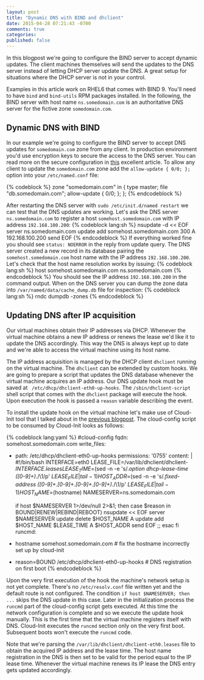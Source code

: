 ```yaml
---
layout: post
title: "Dynamic DNS with BIND and dhclient"
date: 2015-04-28 07:21:43 -0700
comments: true
categories: 
published: false
---
```

In this blogpost we're going to configure the BIND server to accept dynamic updates. The client machines themselves will send the updates to the DNS server instead of letting DHCP server update the DNS. A great setup for situations where the DHCP server is not in your control.

<!-- more -->

Examples in this article work on RHEL6 that comes with BIND 9. You'll need to have `bind` and `bind-utils` RPM packages installed. In the following, the BIND server with host name `ns.somedomain.com` is an authoritative DNS server for the fictive zone `somedomain.com`.

Dynamic DNS with BIND
---------------------

In our example we're going to configure the BIND server to accept DNS updates for `somedomain.com` zone from any client. In production environment you'd use encryption keys to secure the access to the DNS server. You can read more on the secure configuration in [this](http://linux.yyz.us/nsupdate/ "nsupdate: Painless Dynamic DNS") excellent article. To allow any client to update the `somedomain.com` zone add the `allow-update { 0/0; };` option into your `/etc/named.conf` file:

{% codeblock %}
zone "somedomain.com" in {
        type master;
        file "db.somedomain.com";
        allow-update { 0/0; };
};
{% endcodeblock %}

After restarting the DNS server with `sudo /etc/init.d/named restart` we can test that the DNS updates are working. Let's ask the DNS server `ns.somedomain.com` to register a host `somehost.somedomain.com` with IP address `192.168.100.200`:
{% codeblock lang:sh %}
nsupdate -d << EOF
server ns.somedomain.com
update add somehost.somedomain.com 300 A 192.168.100.200
send
EOF
{% endcodeblock %}
If everything worked fine you should see `status: NOERROR` in the reply from update query. The DNS server created a new record in its database pairing the `somehost.somedomain.com` host name with the IP address `192.168.100.200`. Let's check that the host name resolution works by issuing:
{% codeblock lang:sh %}
host somehost.somedomain.com ns.somedomain.com
{% endcodeblock %}
You should see the IP address `192.168.100.200` in the command output. When on the DNS server you can dump the zone data into `/var/named/data/cache_dump.db` file for inspection:
{% codeblock lang:sh %}
rndc dumpdb -zones
{% endcodeblock %}

Updating DNS after IP acquisition
-------------------------------
Our virtual machines obtain their IP addresses via DHCP. Whenever the virtual machine obtains a new IP address or renews the lease we'd like it to update the DNS accordingly. This way the DNS is always kept up to date and we're able to access the virtual machine using its host name.

The IP address acquisition is managed by the DHCP client `dhclient` running on the virtual machine. The `dhclient` can be extended by custom hooks. We are going to prepare a script that updates the DNS database whenever the virtual machine acquires an IP address. Our DNS update hook must be saved at ` /etc/dhcp/dhclient-eth0-up-hooks`. The `/sbin/dhclient-script` shell script that comes with the `dhclient` package will execute the hook. Upon execution the hook is passed a `reason` variable describing the event.

To install the update hook on the virtual machine let's make use of Cloud-Init tool that I talked about in the [previous blogpost](/blog/2015/04/26/using-cloud-init-outside-of-cloud/ "Using Cloud-Init Outside of Cloud"). The cloud-config script to be consumed by Cloud-Init looks as follows:

{% codeblock lang:yaml %}
#cloud-config
fqdn: somehost.somedomain.com
write_files:
  - path: /etc/dhcp/dhclient-eth0-up-hooks
    permissions: '0755'
    content: |
      #!/bin/bash
      INTERFACE=eth0
      LEASE_FILE=/var/lib/dhclient/dhclient-$INTERFACE.leases
      LEASE_TIME=$(sed -n -e 's/.*option dhcp-lease-time \([0-9]\+\).*/\1/p' $LEASE_FILE | tail -1)
      HOST_ADDR=$(sed -n -e 's/.*fixed-address \([0-9]\+\.[0-9]\+\.[0-9]\+\.[0-9]\+\).*/\1/p' $LEASE_FILE | tail -1)
      HOST_NAME=$(hostname)
      NAMESERVER=ns.somedomain.com

      if host $NAMESERVER 1>/dev/null 2>&1; then
        case $reason in
          BOUND|RENEW|REBIND|REBOOT)
            nsupdate << EOF
              server $NAMESERVER
              update delete $HOST_NAME A
              update add $HOST_NAME $LEASE_TIME A $HOST_ADDR
              send
      EOF
          ;;
        esac
      fi
runcmd:
  - hostname somehost.somedomain.com # fix the hostname incorrectly set up by cloud-init
  - reason=BOUND /etc/dhcp/dhclient-eth0-up-hooks # DNS registration on first boot
{% endcodeblock %}

Upon the very first execution of the hook the machine's network setup is not yet complete. There's no `/etc/resolv.conf` file written yet and the default route is not configured. The condition `if host $NAMESERVER; then ...` skips the DNS update in this case. Later in the initialization process the `runcmd` part of the cloud-config script gets executed. At this time the network configuration is complete and so we execute the update hook manually. This is the first time that the virtual machine registers itself with DNS. Cloud-Init executes the `runcmd` section only on the very first boot. Subsequent boots won't execute the `runcmd` code.

Note that we're parsing the `/var/lib/dhclient/dhclient-eth0.leases` file to obtain the acquired IP address and the lease time. The host name registration in the DNS is then set to be valid for the period equal to the IP lease time. Whenever the virtual machine renews its IP lease the DNS entry gets updated accordingly.
